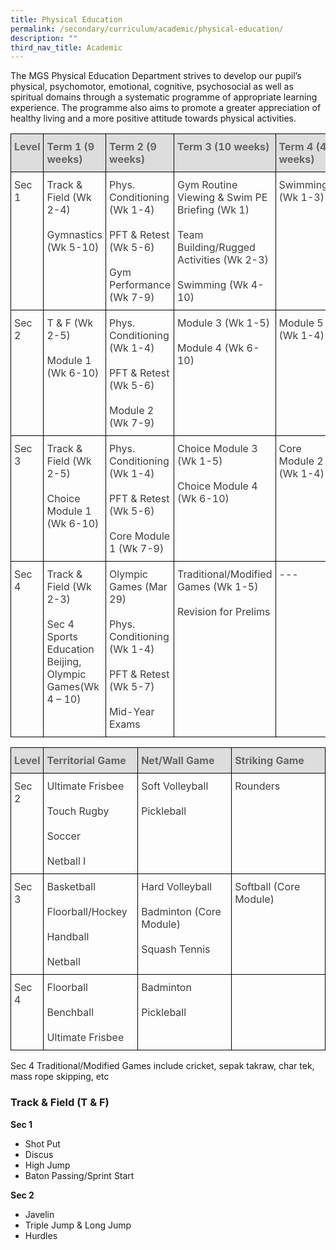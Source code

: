 ```yaml
---
title: Physical Education
permalink: /secondary/curriculum/academic/physical-education/
description: ""
third_nav_title: Academic
---
```




The MGS Physical Education Department strives to develop our pupil’s physical, psychomotor, emotional, cognitive, psychosocial as well as spiritual domains through a systematic programme of appropriate learning experience. The programme also aims to promote a greater appreciation of healthy living and a more positive attitude towards physical activities.

<style type="text/css">
.tg {
    border-collapse: collapse;
    border-spacing: 0;
}
.tg td {
    border-color: black;
    border-style: solid;
    border-width: 1px;
    overflow: hidden;
    padding: 10px 5px;
    word-break: normal;
}
.tg th {
    border-color: black;
    border-style: solid;
    border-width: 1px;
    font-weight: normal;
    overflow: hidden;
    padding: 10px 5px;
    word-break: normal;
}
.tg .tg-e14l {
    background-color: #DDD;
    color: #666;
    font-weight: bold;
    text-align: left;
    vertical-align: top
}
.tg .tg-uwnk {
    color: #3D3D3D;
    text-align: left;
    vertical-align: top
}
</style>
<table width="100%" class="tg">
  <thead>
    <tr>
      <th width="10%" class="tg-e14l"><span style="color:#666;background-color:#DDD">Level</span></th>
      <th width="22%" class="tg-e14l"><span style="color:#666;background-color:#DDD">Term 1 (9 weeks)</span></th>
      <th width="22%" class="tg-e14l"><span style="color:#666;background-color:#DDD">Term 2 (9 weeks)</span></th>
      <th width="24%" class="tg-e14l"><span style="color:#666;background-color:#DDD">Term 3 (10 weeks)</span></th>
      <th width="22%" class="tg-e14l"><span style="color:#666;background-color:#DDD">Term 4 (4 weeks)</span></th>
    </tr>
  </thead>
  <tbody>
    <tr>
      <td width="10%" class="tg-uwnk">Sec 1</td>
      <td width="22%" class="tg-uwnk">Track &amp; Field (Wk 2-4)<br>
        <br>
        Gymnastics (Wk 5-10)</td>
      <td width="22%" class="tg-uwnk">Phys. Conditioning (Wk 1-4)<br>
        <br>
        PFT &amp; Retest (Wk 5-6)<br>
        <br>
        Gym Performance (Wk 7-9)</td>
      <td width="24%" class="tg-uwnk">Gym Routine Viewing &amp; Swim PE Briefing (Wk 1)<br>
        <br>
        Team Building/Rugged Activities 
        (Wk 2-3)<br>
        <br>
        Swimming (Wk 4-10)</td>
      <td width="22%" class="tg-uwnk">Swimming (Wk 1-3)</td>
    </tr>
    <tr>
      <td width="10%" class="tg-uwnk">Sec 2</td>
      <td width="22%" class="tg-uwnk">T &amp; F (Wk 2-5)<br>
        <br>
        Module 1 (Wk 6-10) </td>
      <td width="22%" class="tg-uwnk">Phys. Conditioning (Wk 1-4)<br>
        <br>
        PFT &amp; Retest (Wk 5-6)<br>
        <br>
        Module 2 (Wk 7-9)</td>
      <td width="24%" class="tg-uwnk">Module 3 (Wk 1-5)<br>
        <br>
        Module 4 (Wk 6-10) </td>
      <td width="22%" class="tg-uwnk">Module 5 (Wk 1-4)</td>
    </tr>
    <tr>
      <td width="10%" class="tg-uwnk">Sec 3</td>
      <td width="22%" class="tg-uwnk">Track &amp; Field (Wk 2-5)<br>
        <br>
        Choice Module 1 (Wk 6-10)</td>
      <td width="22%" class="tg-uwnk">Phys. Conditioning (Wk 1-4)<br>
        <br>
        PFT &amp; Retest (Wk 5-6)<br>
        <br>
        Core Module 1 (Wk 7-9)</td>
      <td width="24%" class="tg-uwnk">Choice Module 3 (Wk 1-5)<br>
        <br>
        Choice Module 4 (Wk 6-10)</td>
      <td width="22%" class="tg-uwnk">Core Module 2 (Wk 1-4)</td>
    </tr>
    <tr>
      <td width="10%" class="tg-uwnk">Sec 4</td>
      <td width="22%" class="tg-uwnk">Track &amp; Field (Wk 2-3)<br>
        <br>
        Sec 4 Sports Education Beijing, Olympic Games(Wk 4 – 10) </td>
      <td width="22%" class="tg-uwnk">Olympic Games (Mar 29)<br>
        <br>
        Phys. Conditioning (Wk 1-4)<br>
        <br>
        PFT &amp; Retest (Wk 5-7)<br>
        <br>
        Mid-Year Exams</td>
      <td width="24%" class="tg-uwnk">Traditional/Modified Games (Wk 1-5)<br>
        <br>
        Revision for Prelims</td>
      <td width="22%" class="tg-uwnk">---</td>
    </tr>
  </tbody>
</table>
<p></p>
<p></p>
<table width="100%" class="tg">
  <thead>
    <tr>
      <th width="10%" class="tg-e14l"><span style="color:#666;background-color:#DDD">Level</span></th>
      <th width="30%" class="tg-e14l"><span style="color:#666;background-color:#DDD">Territorial Game</span></th>
      <th width="30%" class="tg-e14l"><span style="color:#666;background-color:#DDD">Net/Wall Game</span></th>
      <th width="30%" class="tg-e14l"><span style="color:#666;background-color:#DDD">Striking Game</span></th>
    </tr>
  </thead>
  <tbody>
    <tr>
      <td width="10%" class="tg-uwnk">Sec 2</td>
      <td width="30%" class="tg-uwnk">Ultimate Frisbee<br>
        <br>
        Touch Rugby<br>
        <br>
        Soccer<br>
        <br>
        Netball I</td>
      <td width="30%" class="tg-uwnk">Soft Volleyball<br>
        <br>
        Pickleball</td>
      <td width="30%" class="tg-uwnk">Rounders</td>
    </tr>
    <tr>
      <td width="10%" class="tg-uwnk">Sec 3</td>
      <td width="30%" class="tg-uwnk">Basketball<br>
        <br>
        Floorball/Hockey<br>
        <br>
        Handball<br>
        <br>
        Netball</td>
      <td width="30%" class="tg-uwnk">Hard Volleyball<br>
        <br>
        Badminton (Core Module)<br>
        <br>
        Squash Tennis</td>
      <td width="30%" class="tg-uwnk">Softball (Core Module)</td>
    </tr>
    <tr>
      <td width="10%" class="tg-uwnk">Sec 4</td>
      <td width="30%" class="tg-uwnk">Floorball<br>
        <br>
        Benchball<br>
        <br>
        Ultimate Frisbee</td>
      <td width="30%" class="tg-uwnk">Badminton<br>
        <br>
        Pickleball</td>
      <td width="30%" class="tg-iuf2"></td>
    </tr>
  </tbody>
</table>


Sec 4 Traditional/Modified Games include cricket, sepak takraw, char tek, mass rope skipping, etc

### Track & Field (T & F)

**Sec 1**

*   Shot Put
*   Discus
*   High Jump
*   Baton Passing/Sprint Start

  

**Sec 2**

*   Javelin
*   Triple Jump & Long Jump
*   Hurdles